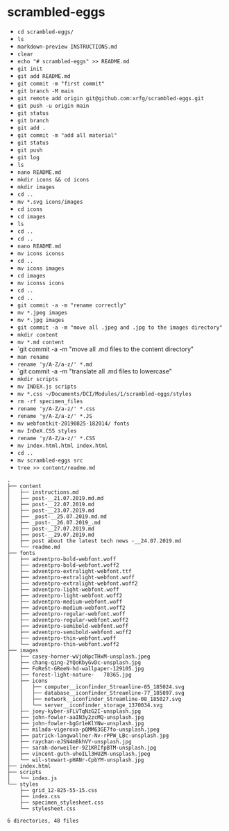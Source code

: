 # scrambled-eggs

- `cd scrambled-eggs/`
- `ls`
- `markdown-preview INSTRUCTIONS.md` 
- `clear`
- `echo "# scrambled-eggs" >> README.md`
- `git init`
- `git add README.md` 
- `git commit -m "first commit"`
- `git branch -M main`
- `git remote add origin git@github.com:xrfg/scrambled-eggs.git`
- `git push -u origin main`
- `git status`
- `git branch`
- `git add .`
- `git commit -m "add all material"`
- `git status`
- `git push`
- `git log`
- `ls`
- `nano README.md`
- `mkdir icons && cd icons`
- `mkdir images`
- `cd ..`
- `mv *.svg icons/images`
- `cd icons`
- `cd images`
- `ls`
- `cd ..`
- `cd ..`
- `nano README.md`
- `mv icons iconss`
- `cd ..`
- `mv icons images`
- `cd images`
- `mv iconss icons`
- `cd ..`
- `cd ..`
- `git commit -a -m "rename correctly"`
- `mv *.jpeg images`
- `mv *.jpg images`
- `git commit -a -m "move all .jpeg and .jpg to the images directory"`
- `mkdir content`
- `mv *.md content`
- `git commit -a -m "move all .md files to the content directory"
- `man rename`
- `rename 'y/A-Z/a-z/' *.md`
- `git commit -a -m "translate all .md files to lowercase"
- `mkdir scripts`
- `mv INDEX.js scripts`
- `mv *.css ~/Documents/DCI/Modules/1/scrambled-eggs/styles`
- `rm -rf specimen_files`
- `rename 'y/A-Z/a-z/' *.css`
- `rename 'y/A-Z/a-z/' *.JS`
- `mv webfontkit-20190825-182014/ fonts`
- `mv InDeX.CSS styles`
- `rename 'y/A-Z/a-z/' *.CSS`
- `mv index.html.html index.html`
- `cd ..`
- `mv scrambled-eggs src`
- `tree >> content/readme.md`

```
.
├── content
│   ├── instructions.md
│   ├── post-__21.07.2019.md.md
│   ├── post-__22.07.2019.md
│   ├── post-__23.07.2019.md
│   ├── _post-__25.07.2019.md.md
│   ├── _post-__26.07.2019_.md
│   ├── post-__27.07.2019.md
│   ├── post-__29.07.2019.md
│   ├── post about the latest tech news -__24.07.2019.md
│   └── readme.md
├── fonts
│   ├── adventpro-bold-webfont.woff
│   ├── adventpro-bold-webfont.woff2
│   ├── adventpro-extralight-webfont.ttf
│   ├── adventpro-extralight-webfont.woff
│   ├── adventpro-extralight-webfont.woff2
│   ├── adventpro-light-webfont.woff
│   ├── adventpro-light-webfont.woff2
│   ├── adventpro-medium-webfont.woff
│   ├── adventpro-medium-webfont.woff2
│   ├── adventpro-regular-webfont.woff
│   ├── adventpro-regular-webfont.woff2
│   ├── adventpro-semibold-webfont.woff
│   ├── adventpro-semibold-webfont.woff2
│   ├── adventpro-thin-webfont.woff
│   └── adventpro-thin-webfont.woff2
├── images
│   ├── casey-horner-wVjoNpcTHxM-unsplash.jpeg
│   ├── chang-qing-2YQoKbyGvDc-unsplash.jpg
│   ├── FoReSt-GReeN-hd-wallpaper-129105.jpg
│   ├── forest-light-nature-   70365.jpg
│   ├── icons
│   │   ├── computer__iconfinder_Streamline-05_185024.svg
│   │   ├── database__iconfinder_Streamline-77_185097.svg
│   │   ├── network__iconfinder_Streamline-08_185027.svg
│   │   └── server__iconfinder_storage_1370034.svg
│   ├── joey-kyber-sFLVTqNzG2I-unsplash.jpg
│   ├── john-fowler-aaIN3y2zcMQ-unsplash.jpg
│   ├── john-fowler-bgGr1eKlYNw-unsplash.jpg
│   ├── milada-vigerova-pQMM63GE7fo-unsplash.jpeg
│   ├── patrick-langwallner-Nv-rPPW_LBc-unsplash.jpg
│   ├── raychan-eJSN4mBkhVY-unsplash.jpg
│   ├── sarah-dorweiler-9Z1KRIfpBTM-unsplash.jpg
│   ├── vincent-guth-uhoILl3HUZM-unsplash.jpeg
│   └── wil-stewart-pHANr-CpbYM-unsplash.jpg
├── index.html
├── scripts
│   └── index.js
└── styles
    ├── grid_12-825-55-15.css
    ├── index.css
    ├── specimen_stylesheet.css
    └── stylesheet.css

6 directories, 48 files
```
